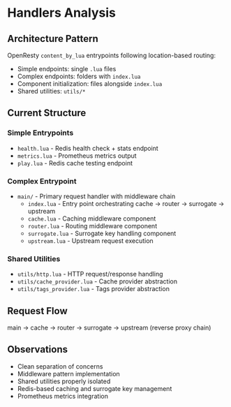 # Handlers Analysis

## Architecture Pattern
OpenResty `content_by_lua` entrypoints following location-based routing:
- Simple endpoints: single `.lua` files  
- Complex endpoints: folders with `index.lua`
- Component initialization: files alongside `index.lua`
- Shared utilities: `utils/*`

## Current Structure

### Simple Entrypoints
- `health.lua` - Redis health check + stats endpoint
- `metrics.lua` - Prometheus metrics output  
- `play.lua` - Redis cache testing endpoint

### Complex Entrypoint  
- `main/` - Primary request handler with middleware chain
  - `index.lua` - Entry point orchestrating cache → router → surrogate → upstream
  - `cache.lua` - Caching middleware component
  - `router.lua` - Routing middleware component  
  - `surrogate.lua` - Surrogate key handling component
  - `upstream.lua` - Upstream request execution

### Shared Utilities
- `utils/http.lua` - HTTP request/response handling
- `utils/cache_provider.lua` - Cache provider abstraction
- `utils/tags_provider.lua` - Tags provider abstraction

## Request Flow
main → cache → router → surrogate → upstream (reverse proxy chain)

## Observations
- Clean separation of concerns
- Middleware pattern implementation
- Shared utilities properly isolated
- Redis-based caching and surrogate key management
- Prometheus metrics integration